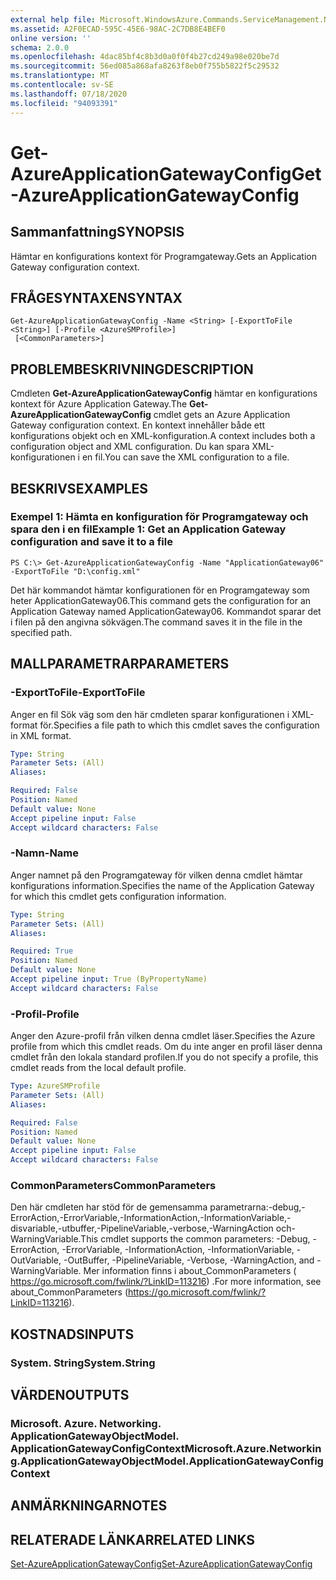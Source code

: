 ```yaml
---
external help file: Microsoft.WindowsAzure.Commands.ServiceManagement.Network.dll-Help.xml
ms.assetid: A2F0ECAD-595C-45E6-98AC-2C7DB8E4BEF0
online version: ''
schema: 2.0.0
ms.openlocfilehash: 4dac85bf4c8b3d0a0f0f4b27cd249a98e020be7d
ms.sourcegitcommit: 56ed085a868afa8263f8eb0f755b5822f5c29532
ms.translationtype: MT
ms.contentlocale: sv-SE
ms.lasthandoff: 07/18/2020
ms.locfileid: "94093391"
---
```

# <span data-ttu-id="bd42a-101">Get-AzureApplicationGatewayConfig</span><span class="sxs-lookup"><span data-stu-id="bd42a-101">Get-AzureApplicationGatewayConfig</span></span>

## <span data-ttu-id="bd42a-102">Sammanfattning</span><span class="sxs-lookup"><span data-stu-id="bd42a-102">SYNOPSIS</span></span>
<span data-ttu-id="bd42a-103">Hämtar en konfigurations kontext för Programgateway.</span><span class="sxs-lookup"><span data-stu-id="bd42a-103">Gets an Application Gateway configuration context.</span></span>

## <span data-ttu-id="bd42a-104">FRÅGESYNTAXEN</span><span class="sxs-lookup"><span data-stu-id="bd42a-104">SYNTAX</span></span>

```
Get-AzureApplicationGatewayConfig -Name <String> [-ExportToFile <String>] [-Profile <AzureSMProfile>]
 [<CommonParameters>]
```

## <span data-ttu-id="bd42a-105">PROBLEMBESKRIVNING</span><span class="sxs-lookup"><span data-stu-id="bd42a-105">DESCRIPTION</span></span>
<span data-ttu-id="bd42a-106">Cmdleten **Get-AzureApplicationGatewayConfig** hämtar en konfigurations kontext för Azure Application Gateway.</span><span class="sxs-lookup"><span data-stu-id="bd42a-106">The **Get-AzureApplicationGatewayConfig** cmdlet gets an Azure Application Gateway configuration context.</span></span>
<span data-ttu-id="bd42a-107">En kontext innehåller både ett konfigurations objekt och en XML-konfiguration.</span><span class="sxs-lookup"><span data-stu-id="bd42a-107">A context includes both a configuration object and XML configuration.</span></span>
<span data-ttu-id="bd42a-108">Du kan spara XML-konfigurationen i en fil.</span><span class="sxs-lookup"><span data-stu-id="bd42a-108">You can save the XML configuration to a file.</span></span>

## <span data-ttu-id="bd42a-109">BESKRIVS</span><span class="sxs-lookup"><span data-stu-id="bd42a-109">EXAMPLES</span></span>

### <span data-ttu-id="bd42a-110">Exempel 1: Hämta en konfiguration för Programgateway och spara den i en fil</span><span class="sxs-lookup"><span data-stu-id="bd42a-110">Example 1: Get an Application Gateway configuration and save it to a file</span></span>
```
PS C:\> Get-AzureApplicationGatewayConfig -Name "ApplicationGateway06" -ExportToFile "D:\config.xml"
```

<span data-ttu-id="bd42a-111">Det här kommandot hämtar konfigurationen för en Programgateway som heter ApplicationGateway06.</span><span class="sxs-lookup"><span data-stu-id="bd42a-111">This command gets the configuration for an Application Gateway named ApplicationGateway06.</span></span>
<span data-ttu-id="bd42a-112">Kommandot sparar det i filen på den angivna sökvägen.</span><span class="sxs-lookup"><span data-stu-id="bd42a-112">The command saves it in the file in the specified path.</span></span>

## <span data-ttu-id="bd42a-113">MALLPARAMETRAR</span><span class="sxs-lookup"><span data-stu-id="bd42a-113">PARAMETERS</span></span>

### <span data-ttu-id="bd42a-114">-ExportToFile</span><span class="sxs-lookup"><span data-stu-id="bd42a-114">-ExportToFile</span></span>
<span data-ttu-id="bd42a-115">Anger en fil Sök väg som den här cmdleten sparar konfigurationen i XML-format för.</span><span class="sxs-lookup"><span data-stu-id="bd42a-115">Specifies a file path to which this cmdlet saves the configuration in XML format.</span></span>

```yaml
Type: String
Parameter Sets: (All)
Aliases: 

Required: False
Position: Named
Default value: None
Accept pipeline input: False
Accept wildcard characters: False
```

### <span data-ttu-id="bd42a-116">-Namn</span><span class="sxs-lookup"><span data-stu-id="bd42a-116">-Name</span></span>
<span data-ttu-id="bd42a-117">Anger namnet på den Programgateway för vilken denna cmdlet hämtar konfigurations information.</span><span class="sxs-lookup"><span data-stu-id="bd42a-117">Specifies the name of the Application Gateway for which this cmdlet gets configuration information.</span></span>

```yaml
Type: String
Parameter Sets: (All)
Aliases: 

Required: True
Position: Named
Default value: None
Accept pipeline input: True (ByPropertyName)
Accept wildcard characters: False
```

### <span data-ttu-id="bd42a-118">-Profil</span><span class="sxs-lookup"><span data-stu-id="bd42a-118">-Profile</span></span>
<span data-ttu-id="bd42a-119">Anger den Azure-profil från vilken denna cmdlet läser.</span><span class="sxs-lookup"><span data-stu-id="bd42a-119">Specifies the Azure profile from which this cmdlet reads.</span></span> <span data-ttu-id="bd42a-120">Om du inte anger en profil läser denna cmdlet från den lokala standard profilen.</span><span class="sxs-lookup"><span data-stu-id="bd42a-120">If you do not specify a profile, this cmdlet reads from the local default profile.</span></span>

```yaml
Type: AzureSMProfile
Parameter Sets: (All)
Aliases: 

Required: False
Position: Named
Default value: None
Accept pipeline input: False
Accept wildcard characters: False
```

### <span data-ttu-id="bd42a-121">CommonParameters</span><span class="sxs-lookup"><span data-stu-id="bd42a-121">CommonParameters</span></span>
<span data-ttu-id="bd42a-122">Den här cmdleten har stöd för de gemensamma parametrarna:-debug,-ErrorAction,-ErrorVariable,-InformationAction,-InformationVariable,-disvariable,-utbuffer,-PipelineVariable,-verbose,-WarningAction och-WarningVariable.</span><span class="sxs-lookup"><span data-stu-id="bd42a-122">This cmdlet supports the common parameters: -Debug, -ErrorAction, -ErrorVariable, -InformationAction, -InformationVariable, -OutVariable, -OutBuffer, -PipelineVariable, -Verbose, -WarningAction, and -WarningVariable.</span></span> <span data-ttu-id="bd42a-123">Mer information finns i about_CommonParameters ( https://go.microsoft.com/fwlink/?LinkID=113216) .</span><span class="sxs-lookup"><span data-stu-id="bd42a-123">For more information, see about_CommonParameters (https://go.microsoft.com/fwlink/?LinkID=113216).</span></span>

## <span data-ttu-id="bd42a-124">KOSTNADS</span><span class="sxs-lookup"><span data-stu-id="bd42a-124">INPUTS</span></span>

### <span data-ttu-id="bd42a-125">System. String</span><span class="sxs-lookup"><span data-stu-id="bd42a-125">System.String</span></span>

## <span data-ttu-id="bd42a-126">VÄRDEN</span><span class="sxs-lookup"><span data-stu-id="bd42a-126">OUTPUTS</span></span>

### <span data-ttu-id="bd42a-127">Microsoft. Azure. Networking. ApplicationGatewayObjectModel. ApplicationGatewayConfigContext</span><span class="sxs-lookup"><span data-stu-id="bd42a-127">Microsoft.Azure.Networking.ApplicationGatewayObjectModel.ApplicationGatewayConfigContext</span></span>

## <span data-ttu-id="bd42a-128">ANMÄRKNINGAR</span><span class="sxs-lookup"><span data-stu-id="bd42a-128">NOTES</span></span>

## <span data-ttu-id="bd42a-129">RELATERADE LÄNKAR</span><span class="sxs-lookup"><span data-stu-id="bd42a-129">RELATED LINKS</span></span>

[<span data-ttu-id="bd42a-130">Set-AzureApplicationGatewayConfig</span><span class="sxs-lookup"><span data-stu-id="bd42a-130">Set-AzureApplicationGatewayConfig</span></span>](./Set-AzureApplicationGatewayConfig.md)


